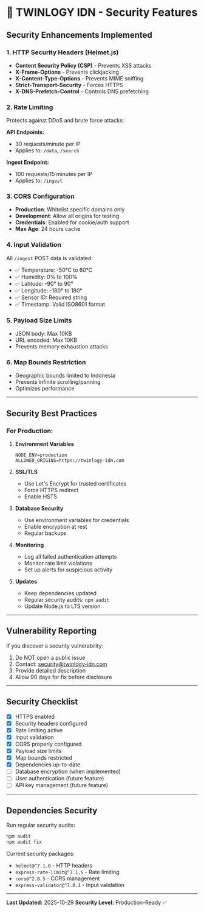 # 🔐 TWINLOGY IDN - Security Features

## Security Enhancements Implemented

### 1. HTTP Security Headers (Helmet.js)
- **Content Security Policy (CSP)** - Prevents XSS attacks
- **X-Frame-Options** - Prevents clickjacking
- **X-Content-Type-Options** - Prevents MIME sniffing
- **Strict-Transport-Security** - Forces HTTPS
- **X-DNS-Prefetch-Control** - Controls DNS prefetching

### 2. Rate Limiting
Protects against DDoS and brute force attacks:

**API Endpoints:**
- 30 requests/minute per IP
- Applies to: `/data`, `/search`

**Ingest Endpoint:**
- 100 requests/15 minutes per IP
- Applies to: `/ingest`

### 3. CORS Configuration
- **Production**: Whitelist specific domains only
- **Development**: Allow all origins for testing
- **Credentials**: Enabled for cookie/auth support
- **Max Age**: 24 hours cache

### 4. Input Validation
All `/ingest` POST data is validated:
- ✅ Temperature: -50°C to 60°C
- ✅ Humidity: 0% to 100%
- ✅ Latitude: -90° to 90°
- ✅ Longitude: -180° to 180°
- ✅ Sensor ID: Required string
- ✅ Timestamp: Valid ISO8601 format

### 5. Payload Size Limits
- JSON body: Max 10KB
- URL encoded: Max 10KB
- Prevents memory exhaustion attacks

### 6. Map Bounds Restriction
- Geographic bounds limited to Indonesia
- Prevents infinite scrolling/panning
- Optimizes performance

---

## Security Best Practices

### For Production:

1. **Environment Variables**
   ```env
   NODE_ENV=production
   ALLOWED_ORIGINS=https://twinlogy-idn.com
   ```

2. **SSL/TLS**
   - Use Let's Encrypt for trusted certificates
   - Force HTTPS redirect
   - Enable HSTS

3. **Database Security**
   - Use environment variables for credentials
   - Enable encryption at rest
   - Regular backups

4. **Monitoring**
   - Log all failed authentication attempts
   - Monitor rate limit violations
   - Set up alerts for suspicious activity

5. **Updates**
   - Keep dependencies updated
   - Regular security audits: `npm audit`
   - Update Node.js to LTS version

---

## Vulnerability Reporting

If you discover a security vulnerability:
1. Do NOT open a public issue
2. Contact: security@twinlogy-idn.com
3. Provide detailed description
4. Allow 90 days for fix before disclosure

---

## Security Checklist

- [x] HTTPS enabled
- [x] Security headers configured
- [x] Rate limiting active
- [x] Input validation
- [x] CORS properly configured
- [x] Payload size limits
- [x] Map bounds restricted
- [x] Dependencies up-to-date
- [ ] Database encryption (when implemented)
- [ ] User authentication (future feature)
- [ ] API key management (future feature)

---

## Dependencies Security

Run regular security audits:
```bash
npm audit
npm audit fix
```

Current security packages:
- `helmet@^7.1.0` - HTTP headers
- `express-rate-limit@^7.1.5` - Rate limiting
- `cors@^2.8.5` - CORS management
- `express-validator@^7.0.1` - Input validation

---

**Last Updated:** 2025-10-29
**Security Level:** Production-Ready ✅
